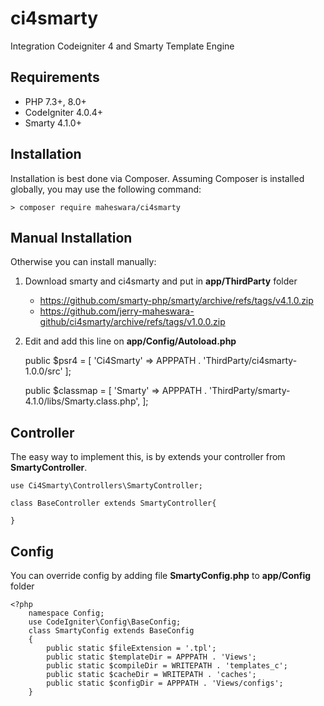# ci4smarty
Integration Codeigniter 4 and Smarty Template Engine 

## Requirements

- PHP 7.3+, 8.0+
- CodeIgniter 4.0.4+
- Smarty 4.1.0+

## Installation

Installation is best done via Composer. Assuming Composer is installed globally, you may use the following command: 

    > composer require maheswara/ci4smarty

## Manual Installation
Otherwise you can install manually:
1. Download smarty and ci4smarty and put in **app/ThirdParty** folder
    - https://github.com/smarty-php/smarty/archive/refs/tags/v4.1.0.zip
    - https://github.com/jerry-maheswara-github/ci4smarty/archive/refs/tags/v1.0.0.zip

2. Edit and add this line on **app/Config/Autoload.php**

    public $psr4 = [
        'Ci4Smarty'   => APPPATH . 'ThirdParty/ci4smarty-1.0.0/src'
    ];

    public $classmap = [
        'Smarty'   => APPPATH . 'ThirdParty/smarty-4.1.0/libs/Smarty.class.php',
    ];

## Controller
The easy way to implement this, is by extends your controller from **SmartyController**.

    use Ci4Smarty\Controllers\SmartyController;

    class BaseController extends SmartyController{
        
    }

## Config
You can override config by adding file **SmartyConfig.php** to **app/Config** folder

    <?php
        namespace Config;
        use CodeIgniter\Config\BaseConfig;
        class SmartyConfig extends BaseConfig
        {
            public static $fileExtension = '.tpl';
            public static $templateDir = APPPATH . 'Views';
            public static $compileDir = WRITEPATH . 'templates_c';
            public static $cacheDir = WRITEPATH . 'caches';
            public static $configDir = APPPATH . 'Views/configs';
        }

